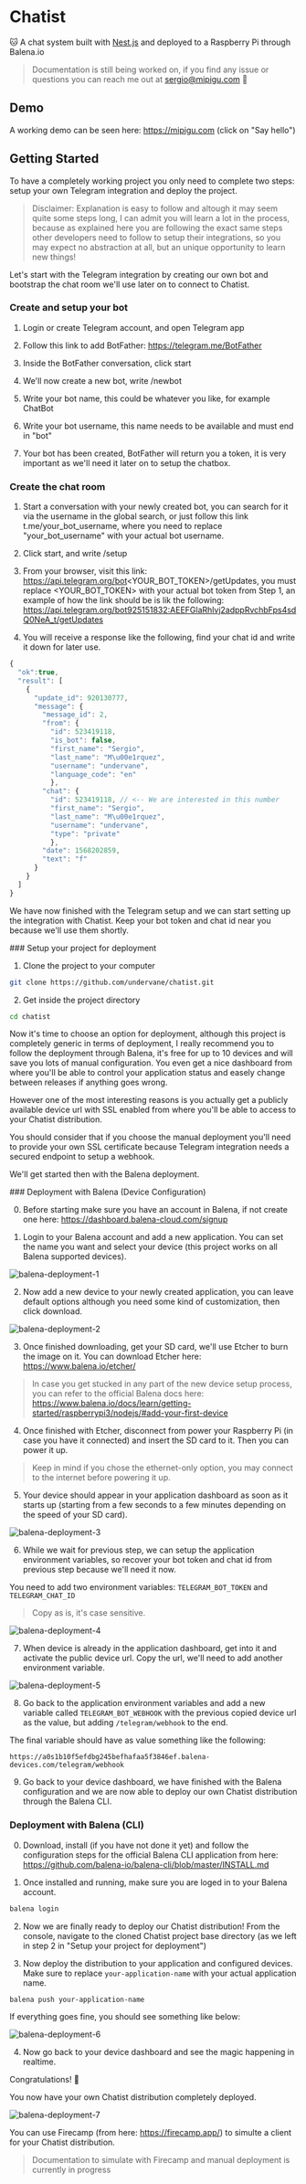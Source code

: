 # Chatist

🐱 A chat system built with [Nest.js](https://nestjs.com/) and deployed to a Raspberry Pi through Balena.io

> Documentation is still being worked on, if you find any issue or questions you can reach me out at [sergio@mipigu.com](mailto:sergio@mipigu.com) 👋

## Demo

A working demo can be seen here: https://mipigu.com (click on "Say hello")

## Getting Started

To have a completely working project you only need to complete two steps: setup your own Telegram integration and deploy the project.

> Disclaimer: Explanation is easy to follow and altough it may seem quite some steps long, I can admit you will learn a lot in the process, because as explained here you are following the exact same steps other developers need to follow to setup their integrations, so you may expect no abstraction at all, but an unique opportunity to learn new things!

Let's start with the Telegram integration by creating our own bot and bootstrap the chat room we'll use later on to connect to Chatist.

### Create and setup your bot

1. Login or create Telegram account, and open Telegram app

2. Follow this link to add BotFather: https://telegram.me/BotFather

3. Inside the BotFather conversation, click start

4. We'll now create a new bot, write /newbot

5. Write your bot name, this could be whatever you like, for example ChatBot

6. Write your bot username, this name needs to be available and must end in "bot"

7. Your bot has been created, BotFather will return you a token, it is very important as we'll need it later on to setup the chatbox.

### Create the chat room

1. Start a conversation with your newly created bot, you can search for it via the username in the global search, or just follow this link t.me/your_bot_username, where you need to replace "your_bot_username" with your actual bot username.

2. Click start, and write /setup

3. From your browser, visit this link: https://api.telegram.org/bot<YOUR_BOT_TOKEN>/getUpdates, you must replace <YOUR_BOT_TOKEN> with your actual bot token from Step 1, an example of how the link should be is lik the following: https://api.telegram.org/bot925151832:AEEFGlaRhlvj2adppRvchbFps4sdQ0NeA_t/getUpdates

4. You will receive a response like the following, find your chat id and write it down for later use.

```js
{
  "ok":true,
  "result": [
    {
      "update_id": 920130777,
      "message": {
        "message_id": 2,
        "from": {
          "id": 523419118,
          "is_bot": false,
          "first_name": "Sergio",
          "last_name": "M\u00e1rquez",
          "username": "undervane",
          "language_code": "en"
          },
        "chat": {
          "id": 523419118, // <-- We are interested in this number
          "first_name": "Sergio",
          "last_name": "M\u00e1rquez",
          "username": "undervane",
          "type": "private"
          },
        "date": 1568202859,
        "text": "f"
      }
    }
  ]
}
```

We have now finished with the Telegram setup and we can start setting up the integration with Chatist. Keep your bot token and chat id near you because we'll use them shortly.

### Setup your project for deployment

1. Clone the project to your computer

```bash
git clone https://github.com/undervane/chatist.git
```

2. Get inside the project directory

```bash
cd chatist
```

Now it's time to choose an option for deployment, although this project is completely generic in terms of deployment, I really recommend you to follow the deployment through Balena, it's free for up to 10 devices and will save you lots of manual configuration. You even get a nice dashboard from where you'll be able to control your application status and easely change between releases if anything goes wrong.

However one of the most interesting reasons is you actually get a publicly available device url with SSL enabled from where you'll be able to access to your Chatist distribution.

You should consider that if you choose the manual deployment you'll need to provide your own SSL certificate because Telegram integration needs a secured endpoint to setup a webhook.

We'll get started then with the Balena deployment.

### Deployment with Balena (Device Configuration)

0. Before starting make sure you have an account in Balena, if not create one here: https://dashboard.balena-cloud.com/signup

1. Login to your Balena account and add a new application. You can set the name you want and select your device (this project works on all Balena supported devices).

![balena-deployment-1](docs/resources/img/balena-deployment-1.png)

2. Now add a new device to your newly created application, you can leave default options although you need some kind of customization, then click download.

![balena-deployment-2](docs/resources/img/balena-deployment-2.png)

3. Once finished downloading, get your SD card, we'll use Etcher to burn the image on it. You can download Etcher here: https://www.balena.io/etcher/

> In case you get stucked in any part of the new device setup process, you can refer to the official Balena docs here: https://www.balena.io/docs/learn/getting-started/raspberrypi3/nodejs/#add-your-first-device

4. Once finished with Etcher, disconnect from power your Raspberry Pi (in case you have it connected) and insert the SD card to it. Then you can power it up.

> Keep in mind if you chose the ethernet-only option, you may connect to the internet before powering it up.

5. Your device should appear in your application dashboard as soon as it starts up (starting from a few seconds to a few minutes depending on the speed of your SD card).

![balena-deployment-3](docs/resources/img/balena-deployment-3.png)

6. While we wait for previous step, we can setup the application environment variables, so recover your bot token and chat id from previous step because we'll need it now.

You need to add two environment variables: `TELEGRAM_BOT_TOKEN` and `TELEGRAM_CHAT_ID`

> Copy as is, it's case sensitive.

![balena-deployment-4](docs/resources/img/balena-deployment-4.png)

7. When device is already in the application dashboard, get into it and activate the public device url. Copy the url, we'll need to add another environment variable.

![balena-deployment-5](docs/resources/img/balena-deployment-5.png)

8. Go back to the application environment variables and add a new variable called `TELEGRAM_BOT_WEBHOOK` with the previous copied device url as the value, but adding `/telegram/webhook` to the end. 

The final variable should have as value something like the following:

`https://a0s1b10f5efdbg245befhafaa5f3846ef.balena-devices.com/telegram/webhook`

9. Go back to your device dashboard, we have finished with the Balena configuration and we are now able to deploy our own Chatist distribution through the Balena CLI.

### Deployment with Balena (CLI)

0. Download, install (if you have not done it yet) and follow the configuration steps for the official Balena CLI application from here: https://github.com/balena-io/balena-cli/blob/master/INSTALL.md

1. Once installed and running, make sure you are loged in to your Balena account.

```bash
balena login
```

2. Now we are finally ready to deploy our Chatist distribution! From the console, navigate to the cloned Chatist project base directory (as we left in step 2 in "Setup your project for deployment")

3. Now deploy the distribution to your application and configured devices. Make sure to replace `your-application-name` with your actual application name.

```bash
balena push your-application-name
```

If everything goes fine, you should see something like below:

![balena-deployment-6](docs/resources/img/balena-deployment-6.png)

4. Now go back to your device dashboard and see the magic happening in realtime.

Congratulations! 🎉

You now have your own Chatist distribution completely deployed.

![balena-deployment-7](docs/resources/img/balena-deployment-7.png)

You can use Firecamp (from here: https://firecamp.app/) to simulte a client for your Chatist distribution.

> Documentation to simulate with Firecamp and manual deployment is currently in progress